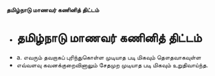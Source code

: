 **தமிழ்நாடு மாணவர் கணினித் திட்டம்**
- # தமிழ்நாடு மாணவர் கணினித் திட்டம்
- a. எவரும் தவறாகப் புரிந்துகொள்ள முடியாத படி மிகவும் தௌதவாகவுள்ள
- எவ்வளவு கவனக்குறைவினாலும் சேதமுற முடியாத படி மிகவும் உறுதிவாய்ந்த.

